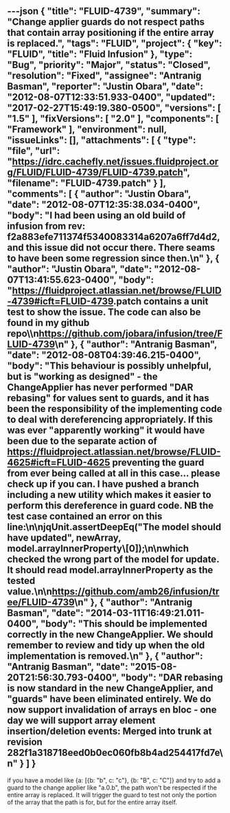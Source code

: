 ---json
{
  "title": "FLUID-4739",
  "summary": "Change applier guards do not respect paths that contain array positioning if the entire array is replaced.",
  "tags": "FLUID",
  "project": {
    "key": "FLUID",
    "title": "Fluid Infusion"
  },
  "type": "Bug",
  "priority": "Major",
  "status": "Closed",
  "resolution": "Fixed",
  "assignee": "Antranig Basman",
  "reporter": "Justin Obara",
  "date": "2012-08-07T12:33:51.933-0400",
  "updated": "2017-02-27T15:49:19.380-0500",
  "versions": [
    "1.5"
  ],
  "fixVersions": [
    "2.0"
  ],
  "components": [
    "Framework"
  ],
  "environment": null,
  "issueLinks": [],
  "attachments": [
    {
      "type": "file",
      "url": "https://idrc.cachefly.net/issues.fluidproject.org/FLUID/FLUID-4739/FLUID-4739.patch",
      "filename": "FLUID-4739.patch"
    }
  ],
  "comments": [
    {
      "author": "Justin Obara",
      "date": "2012-08-07T12:35:38.034-0400",
      "body": "I had been using an old build of infusion from rev: f2a883efe711374f5340083314a6207a6ff7d4d2, and this issue did not occur there. There seams to have been some regression since then.\n"
    },
    {
      "author": "Justin Obara",
      "date": "2012-08-07T13:41:55.623-0400",
      "body": "<https://fluidproject.atlassian.net/browse/FLUID-4739#icft=FLUID-4739>.patch contains a unit test to show the issue. The code can also be found in my github repo\\\n<https://github.com/jobara/infusion/tree/FLUID-4739>\n"
    },
    {
      "author": "Antranig Basman",
      "date": "2012-08-08T04:39:46.215-0400",
      "body": "This behaviour is possibly unhelpful, but is \"working as designed\" - the ChangeApplier has never performed \"DAR rebasing\" for values sent to guards, and it has been the responsibility of the implementing code to deal with dereferencing appropriately. If this was ever \"apparently working\" it would have been due to the separate action of <https://fluidproject.atlassian.net/browse/FLUID-4625#icft=FLUID-4625> preventing the guard from ever being called at all in this case... please check up if you can. I have pushed a branch including a new utility which makes it easier to perform this dereference in guard code. NB the test case contained an error on this line:\n\njqUnit.assertDeepEq(\"The model should have updated\", newArray, model.arrayInnerProperty\\[0]);\n\nwhich checked the wrong part of the model for update. It should read model.arrayInnerProperty as the tested value.\n\n<https://github.com/amb26/infusion/tree/FLUID-4739>\n"
    },
    {
      "author": "Antranig Basman",
      "date": "2014-03-11T16:49:21.011-0400",
      "body": "This should be implemented correctly in the new ChangeApplier. We should remember to review and tidy up when the old implementation is removed.\n"
    },
    {
      "author": "Antranig Basman",
      "date": "2015-08-20T21:56:30.793-0400",
      "body": "DAR rebasing is now standard in the new ChangeApplier, and \"guards\" have been eliminated entirely. We do now support invalidation of arrays en bloc - one day we will support array element insertion/deletion events: Merged into trunk at revision 282f1a318718eed0b0ec060fb8b4ad254417fd7e\n"
    }
  ]
}
---
if you have a model like {a: \[{b: "b", c: "c"}, {b: "B", c: "C"]} and try to add a guard to the change applier like "a.0.b", the path won't be respected if the entire array is replaced. It will trigger the guard to test not only the portion of the array that the path is for, but for the entire array itself.

        